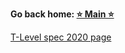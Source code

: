 **Go back home: <a href="https://rockartist33.github.io/T-Level-Revision-dpdd/">⭐ Main ⭐</a>**


















<a href="./T-Level-Revision-dpdd/content/Misc/pdf/t-level-spec-2020.pdf#page=44">T-Level spec 2020 page</a>